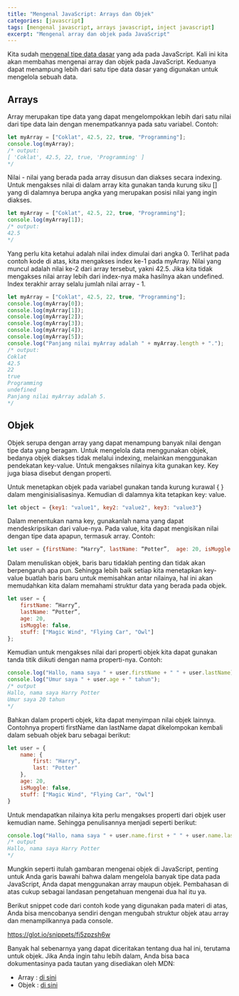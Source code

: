 ```yaml
---
title: "Mengenal JavaScript: Arrays dan Objek"
categories: [javascript]
tags: [mengenal javascript, arrays javascript, inject javascript]
excerpt: "Mengenal array dan objek pada JavaScript"
---
```

Kita sudah [mengenal tipe data dasar](https://www.catetan.pw/pengenalan-javascript/) yang ada pada JavaScript. Kali ini kita akan membahas mengenai array dan objek pada JavaScript. Keduanya dapat menampung lebih dari satu tipe data dasar yang digunakan untuk mengelola sebuah data.

## Arrays

Array merupakan tipe data yang dapat mengelompokkan lebih dari satu nilai dari tipe data lain dengan menempatkannya pada satu variabel. Contoh:
```javascript
let myArray = ["Coklat", 42.5, 22, true, "Programming"];
console.log(myArray);
/* output:
[ 'Coklat', 42.5, 22, true, 'Programming' ]
*/
```
Nilai - nilai yang berada pada array disusun dan diakses secara indexing. Untuk mengakses nilai di dalam array kita gunakan tanda kurung siku [] yang di dalamnya berupa angka yang merupakan posisi nilai yang ingin diakses.
```javascript
let myArray = ["Coklat", 42.5, 22, true, "Programming"];
console.log(myArray[1]);
/* output:
42.5
*/
```
Yang perlu kita ketahui adalah nilai index dimulai dari angka 0. Terlihat pada contoh kode di atas, kita mengakses index ke-1 pada myArray. Nilai yang muncul adalah nilai ke-2 dari array tersebut, yakni 42.5. Jika kita tidak mengakses nilai array lebih dari index-nya maka hasilnya akan undefined. Index terakhir array selalu jumlah nilai array - 1.
```javascript
let myArray = ["Coklat", 42.5, 22, true, "Programming"];
console.log(myArray[0]);
console.log(myArray[1]);
console.log(myArray[2]);
console.log(myArray[3]);
console.log(myArray[4]);
console.log(myArray[5]);
console.log("Panjang nilai myArray adalah " + myArray.length + ".");
/* output:
Coklat
42.5
22
true
Programming
undefined
Panjang nilai myArray adalah 5.
*/
```

## Objek

Objek serupa dengan array yang dapat menampung banyak nilai dengan tipe data yang beragam. Untuk mengelola data menggunakan objek, bedanya objek diakses tidak melalui indexing,  melainkan menggunakan pendekatan key-value. Untuk mengakses nilainya kita gunakan key. Key juga biasa disebut dengan properti.

Untuk menetapkan objek pada variabel gunakan tanda kurung kurawal { } dalam menginisialisasinya. Kemudian di dalamnya kita tetapkan key: value.
```javascript
let object = {key1: "value1", key2: "value2", key3: "value3"}
```
Dalam menentukan nama key, gunakanlah nama yang dapat mendeskripsikan dari value-nya. Pada value, kita dapat mengisikan nilai dengan tipe data apapun, termasuk array. Contoh:

```javascript
let user = {firstName: “Harry”, lastName: “Potter”,  age: 20, isMuggle: false, stuff: ["Wand", "Flying Car", "Owl"]}; 
```
Dalam menuliskan objek, baris baru tidaklah penting dan tidak akan berpengaruh apa pun. Sehingga lebih baik setiap kita menetapkan key-value buatlah baris baru untuk memisahkan antar nilainya, hal ini akan memudahkan kita dalam memahami struktur data yang berada pada objek.

```javascript
let user = {
    firstName: “Harry”,
    lastName: “Potter”, 
    age: 20, 
    isMuggle: false,
    stuff: ["Magic Wind", "Flying Car", "Owl"]
};
```
Kemudian untuk mengakses nilai dari properti objek kita dapat gunakan tanda titik diikuti dengan nama properti-nya. Contoh:

```javascript
console.log("Hallo, nama saya " + user.firstName + " " + user.lastName);
console.log("Umur saya " + user.age + " tahun");
/* output
Hallo, nama saya Harry Potter
Umur saya 20 tahun
*/
```

Bahkan dalam properti objek, kita dapat menyimpan nilai objek lainnya. Contohnya properti firstName dan lastName dapat dikelompokan kembali dalam sebuah objek baru sebagai berikut:
```javascript
let user = {
    name: {
        first: "Harry",
        last: "Potter"
    },
    age: 20, 
    isMuggle: false,
    stuff: ["Magic Wind", "Flying Car", "Owl"]
}
```
Untuk mendapatkan nilainya kita perlu mengakses properti dari objek user kemudian name. Sehingga penulisannya menjadi seperti berikut:

```javascript
console.log("Hallo, nama saya " + user.name.first + " " + user.name.last);
/* output
Hallo, nama saya Harry Potter
*/
```
Mungkin seperti itulah gambaran mengenai objek di JavaScript, penting untuk Anda garis bawahi bahwa dalam mengelola banyak tipe data pada JavaScript, Anda dapat menggunakan array maupun objek. Pembahasan di atas cukup sebagai landasan pengetahuan mengenai dua hal itu ya.

Berikut snippet code dari contoh kode yang digunakan pada materi di atas, Anda bisa mencobanya sendiri dengan mengubah struktur objek atau array dan menampilkannya pada console.

https://glot.io/snippets/fi5zpzsh6w

Banyak hal sebenarnya yang dapat diceritakan tentang dua hal ini, terutama untuk objek. Jika Anda ingin tahu lebih dalam, Anda bisa baca dokumentasinya pada tautan yang disediakan oleh MDN:

- Array : [di sini](https://developer.mozilla.org/id/docs/Web/JavaScript/Reference/Global_Objects/Array)
- Objek : [di sini](https://developer.mozilla.org/id/docs/Web/JavaScript/Reference/Global_Objects/Object)
